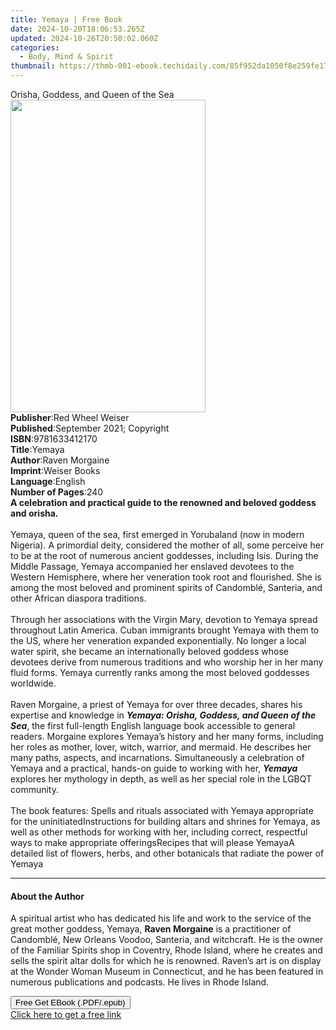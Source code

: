 ```yaml
---
title: Yemaya | Free Book
date: 2024-10-20T18:06:53.265Z
updated: 2024-10-26T20:50:02.060Z
categories:
  - Body, Mind & Spirit
thumbnail: https://thmb-001-ebook.techidaily.com/85f952da1050f8e259fe17a3601ab894a6aaee030d5a0f0bb8f059f415e673e6.jpg
---
```

<main id="book-container">
  <div class="flex flex-col">
    <div class="book-brief flex-1 py-6 px-4 sm:p-6 md:py-10 md:px-8">
      <!-- brief-->
      <div class="book-brief-main">Orisha, Goddess, and Queen of the Sea</div>
    </div>
    <div
      class="book-meta-info flex-1 grid gap-4 col-start-1 col-end-3 row-start-1 sm:mb-6 sm:grid-cols-4 lg:gap-6 lg:col-start-2 lg:row-end-6 lg:row-span-6 lg:mb-0"
    >
      <div
        class="book-meta-info-left place-content-center mt-4 p-4 text-sm leading-6 col-start-2 col-span-2 dark:text-slate-400"
      >
        <img
          class="w-full h-500 object-cover rounded-lg sm:h-255 sm:col-span-2 lg:col-span-full"
          src="https://img-001-ebook.techidaily.com/bd5522c7efa5b1bad313e963ca95975658e08680451cb426bd12d84739ab0cee.jpg"
          alt=""
          width="312"
          height="500"
        />
      </div>
      <div
        class="book-meta-info-right mt-2 col-start-1 row-start-2 col-span-3 self-center"
      >
        <!-- meta data  -->
        <div class="flex flex-col px-4 md:px-8">
          <div class="flex-1">
            <strong>Publisher</strong>:<span class="px-2"
              >Red Wheel Weiser</span
            >
          </div>
          <div class="flex-1">
            <strong>Published</strong>:<span class="px-2"
              >September 2021; Copyright</span
            >
          </div>
          <div class="flex-1">
            <strong>ISBN</strong>:<span class="px-2">9781633412170</span>
          </div>
          <div class="flex-1">
            <strong>Title</strong>:<span class="px-2">Yemaya</span>
          </div>
          <div class="flex-1">
            <strong>Author</strong>:<span class="px-2">Raven Morgaine</span>
          </div>
          <div class="flex-1">
            <strong>Imprint</strong>:<span class="px-2">Weiser Books</span>
          </div>
          <div class="flex-1">
            <strong>Language</strong>:<span class="px-2">English</span>
          </div>
          <div class="flex-1">
            <strong>Number of Pages</strong>:<span class="px-2">240</span>
          </div>
        </div>
      </div>
    </div>
    <div class="book-description flex-1 py-6 px-4 sm:p-6 md:py-10 md:px-8">
      <div class="book-description-main">
        <div accordion-content="" id="description">
          <b
            >A celebration and practical guide to the renowned and beloved
            goddess and orisha.</b
          ><br /><br />
          Yemaya, queen of the sea, first emerged in Yorubaland (now in modern
          Nigeria). A primordial deity, considered the mother of all, some
          perceive her to be at the root of numerous ancient goddesses,
          including Isis. During the Middle Passage, Yemaya accompanied her
          enslaved devotees to the Western Hemisphere, where her veneration took
          root and flourished. She is among the most beloved and prominent
          spirits of Candomblé, Santeria, and other African diaspora
          traditions.<br /><br />
          Through her associations with the Virgin Mary, devotion to Yemaya
          spread throughout Latin America. Cuban immigrants brought Yemaya with
          them to the US, where her veneration expanded exponentially. No longer
          a local water spirit, she became an internationally beloved goddess
          whose devotees derive from numerous traditions and who worship her in
          her many fluid forms. Yemaya currently ranks among the most beloved
          goddesses worldwide.<br /><br />
          Raven Morgaine, a priest of Yemaya for over three decades, shares his
          expertise and knowledge in
          <b><i>Yemaya: Orisha, Goddess, and Queen of the Sea</i></b
          >, the first full-length English language book accessible to general
          readers. Morgaine explores Yemaya’s history and her many forms,
          including her roles as mother, lover, witch, warrior, and mermaid. He
          describes her many paths, aspects, and incarnations. Simultaneously a
          celebration of Yemaya and a practical, hands-on guide to working with
          her, <b><i>Yemaya</i></b> explores her mythology in depth, as well as
          her special role in the LGBQT community.<br /><br />
          The book features: Spells and rituals associated with Yemaya
          appropriate for the uninitiatedInstructions for building altars and
          shrines for Yemaya, as well as other methods for working with her,
          including correct, respectful ways to make appropriate
          offeringsRecipes that will please YemayaA detailed list of flowers,
          herbs, and other botanicals that radiate the power of Yemaya
        </div>
        <div class="accordion-fader"></div>
      </div>
    </div>
    <div class="book-excerpts flex-1 py-6 px-4 sm:p-6 md:py-10 md:px-8">
      <!-- excerpts-->
      <div class="book-excerpts-main">
        <hr />
        <h4 class="placeholder placeholder-heading">
          <span>About the Author</span>
        </h4>
        <p>
          A spiritual artist who has dedicated his life and work to the service
          of the great mother goddess, Yemaya, <b>Raven Morgaine</b> is a
          practitioner of Candomblé, New Orleans Voodoo, Santeria, and
          witchcraft. He is the owner of the Familiar Spirits shop in Coventry,
          Rhode Island, where he creates and sells the spirit altar dolls for
          which he is renowned. Raven’s art is on display at the Wonder Woman
          Museum in Connecticut, and he has been featured in numerous
          publications and podcasts. He lives in Rhode Island.
        </p>
      </div>
    </div>
    <div
      class="book-about-author flex-1 py-6 px-4 sm:p-6 md:py-10 md:px-8"
    ></div>
    <div class="book-free-get flex-1 py-6 px-4 sm:p-6 md:py-10 md:px-8">
      <button
        id="btn-free-get"
        class="bg-blue-500 hover:bg-blue-700 text-white font-bold py-2 px-4 rounded"
      >
        Free Get EBook (.PDF/.epub)
      </button>
      <div id="countdown-display" class="px-2 text-lg mt-2"></div>
      <a
        id="free-link"
        class="hidden bg-blue-500 hover:bg-blue-700 text-white font-bold py-2 px-4 rounded"
        href="https://www.ebooks.com/en-us/book/210233086/yemaya/raven-morgaine/"
        target="_blank"
        >Click here to get a free link</a
      >
    </div>
    <script>
      let countdownTime = 0;
      let countdownInterval = null;
      document
        .getElementById('btn-free-get')
        .addEventListener('click', startCountdown);
      function startCountdown() {
        countdownTime = new Date().getTime() + 60000 * 3;
        countdownInterval = setInterval(updateCountdown, 1000);
        document.getElementById('btn-free-get').disabled = true;
        document
          .getElementById('btn-free-get')
          .classList.add('bg-gray-500', 'cursor-not-allowed');
      }
      function updateCountdown() {
        let currentTime = new Date().getTime();
        let timeLeft = countdownTime - currentTime;
        let secondsLeft = Math.floor(timeLeft / 1000);
        document.getElementById('countdown-display').innerHTML =
          `Remaining time: ${secondsLeft} seconds.`;
        if (secondsLeft <= 0) {
          clearInterval(countdownInterval);
          document.getElementById('btn-free-get').classList.add('hidden');
          document.getElementById('free-link').classList.remove('hidden');
          document.getElementById('countdown-display').innerHTML = '';
        }
      }
    </script>
  </div>
</main>

<ins class="adsbygoogle"
      style="display:block"
      data-ad-client="ca-pub-7571918770474297"
      data-ad-slot="8358498916"
      data-ad-format="auto"
      data-full-width-responsive="true"></ins>
    
